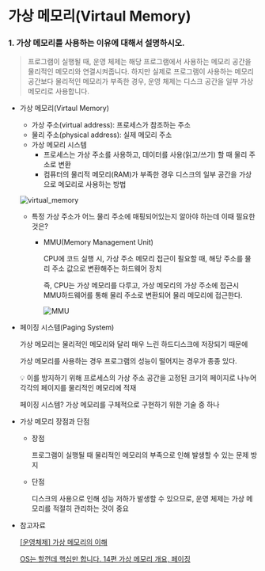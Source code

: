 # 가상 메모리(Virtaul Memory)

### 1. 가상 메모리를 사용하는 이유에 대해서 설명하시오.

> 프로그램이 실행될 때, 운영 체제는 해당 프로그램에서 사용하는 메모리 공간을 물리적인 메모리와 연결시켜줍니다. 하지만 실제로 프로그램이 사용하는 메모리 공간보다 물리적인 메모리가 부족한 경우, 운영 체제는 디스크 공간을 일부 가상 메모리로 사용합니다.
> 

- 가상 메모리(Virtaul Memory)
    - 가상 주소(virtual address): 프로세스가 참조하는 주소
    - 물리 주소(physical address): 실제 메모리 주소
    - 가상 메모리 시스템
        - 프로세스는 가상 주소를 사용하고, 데이터를 사용(읽고/쓰기) 할 때 물리 주소로 변환
        - 컴퓨터의 물리적 메모리(RAM)가 부족한 경우 디스크의 일부 공간을 가상으로 메모리로 사용하는 방법
    
    ![virtual_memory](https://user-images.githubusercontent.com/88701965/231023468-4c8fb48d-ecb7-442c-98b4-52709d477f01.png)

    
    - 특정 가상 주소가 어느 물리 주소에 매핑되어있는지 알아야 하는데 이때 필요한 것은?
        - MMU(Memory Management Unit)
            
            CPU에 코드 실행 시, 가상 주소 메모리 접근이 필요할 때, 해당 주소를 물리 주소 값으로 변환해주는 하드웨어 장치
            
            즉, CPU는 가상 메모리를 다루고, 가상 메모리의 가상 주소에 접근시 MMU하드웨어를 통해 물리 주소로 변환되어 물리 메모리에 접근한다.
            
            ![MMU](https://user-images.githubusercontent.com/88701965/231023453-f235c267-0b82-43fc-83fb-b534b22dbe98.png)

            
- 페이징 시스템(Paging System)
    
    가상 메모리는 물리적인 메모리와 달리 매우 느린 하드디스크에 저장되기 때문에
    
    가상 메모리를 사용하는 경우 프로그램의 성능이 떨어지는 경우가 종종 있다.
    
    <aside>
    💡 이를 방지하기 위해 프로세스의 가상 주소 공간을 고정된 크기의 페이지로 나누어 각각의 페이지를 물리적인 메모리에 적재
    
    </aside>
    
    페이징 시스템? 가상 메모리를 구체적으로 구현하기 위한 기술 중 하나
    
- 가상 메모리 장점과 단점
    - 장점
        
        프로그램이 실행될 때 물리적인 메모리의 부족으로 인해 발생할 수 있는 문제 방지
        
    - 단점
        
        디스크의 사용으로 인해 성능 저하가 발생할 수 있으므로, 운영 체제는 가상 메모리를 적절히 관리하는 것이 중요
        
- 참고자료
    
    [[운영체제] 가상 메모리의 이해](https://libertegrace.tistory.com/entry/운영체제-가상-메모리의-이해)
    
    [OS는 할껀데 핵심만 합니다. 14편 가상 메모리 개요, 페이징](https://velog.io/@chappi/OS는-할껀데-핵심만-합니다.-14편-가상-메모리-개요-페이징)
